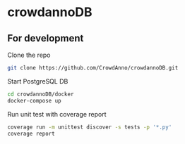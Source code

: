 # crowdannoDB

## For development

Clone the repo
```bash
git clone https://github.com/CrowdAnno/crowdannoDB.git
```

Start PostgreSQL DB
```bash
cd crowdannoDB/docker
docker-compose up
```

Run unit test with coverage report
```bash
coverage run -m unittest discover -s tests -p '*.py'
coverage report
```